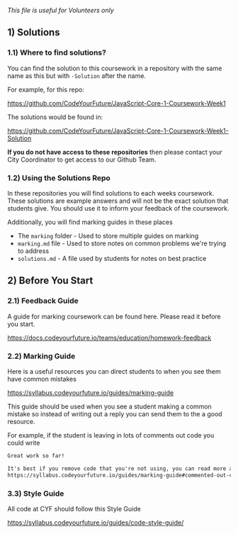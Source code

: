 <!--
Do not edit this file.
Make a change to the template and then pull changes.
https://github.com/CodeYourFuture/CYF-Coursework-Template
-->

_This file is useful for Volunteers only_

## 1) Solutions

### 1.1) Where to find solutions?

You can find the solution to this coursework in a repository with the same name as this but with `-Solution` after the name.

For example, for this repo:

https://github.com/CodeYourFuture/JavaScript-Core-1-Coursework-Week1

The solutions would be found in:

https://github.com/CodeYourFuture/JavaScript-Core-1-Coursework-Week1-Solution

**If you do not have access to these repositories** then please contact your City Coordinator to get access to our Github Team.

### 1.2) Using the Solutions Repo

In these repositories you will find solutions to each weeks coursework. These solutions are example answers and will not be the exact solution that students give. You should use it to inform your feedback of the coursework.

Additionally, you will find marking guides in these places

- The `marking` folder - Used to store multiple guides on marking
- `marking.md` file - Used to store notes on common problems we're trying to address
- `solutions.md` - A file used by students for notes on best practice

## 2) Before You Start

### 2.1) Feedback Guide

A guide for marking coursework can be found here. Please read it before you start.

https://docs.codeyourfuture.io/teams/education/homework-feedback

### 2.2) Marking Guide

Here is a useful resources you can direct students to when you see them have common mistakes

https://syllabus.codeyourfuture.io/guides/marking-guide

This guide should be used when you see a student making a common mistake so instead of writing out a reply you can send them to the a good resource.

For example, if the student is leaving in lots of comments out code you could write

```txt
Great work so far!

It's best if you remove code that you're not using, you can read more about this here
https://syllabus.codeyourfuture.io/guides/marking-guide#commented-out-code
```

### 3.3) Style Guide

All code at CYF should follow this Style Guide

https://syllabus.codeyourfuture.io/guides/code-style-guide/
